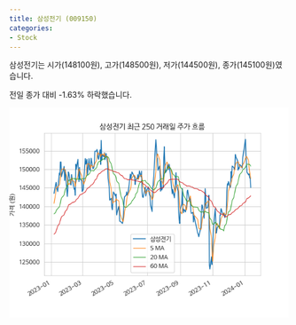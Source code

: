 ```yaml
---
title: 삼성전기 (009150)
categories:
- Stock
---
```


삼성전기는 시가(148100원), 고가(148500원), 저가(144500원), 종가(145100원)였습니다.

전일 종가 대비 -1.63% 하락했습니다.

<!-- more -->

![009150](/assets/images/stock/009150.png)